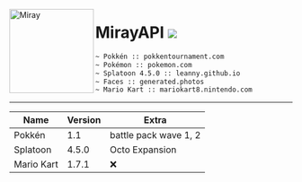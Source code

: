 <img width="150" height="150" align="left" alt="Miray" src="https://cdn.discordapp.com/avatars/619578712752390175/451467f1a1d7fc98b580b203f825949e.png?size=2048" data-canonical-src="https://cdn.discordapp.com/avatars/619578712752390175/451467f1a1d7fc98b580b203f825949e.png?size=2048" style="max-width:100%;"><h1>MirayAPI <img src="https://img.shields.io/github/repo-size/MirayXS/MirayAPI?logo=github&style=flat-square"></h1>
```bash 
~ Pokkén :: pokkentournament.com
~ Pokémon :: pokemon.com
~ Splatoon 4.5.0 :: leanny.github.io
~ Faces :: generated.photos
~ Mario Kart :: mariokart8.nintendo.com
```
<hr>

| Name          | Version       | Extra |
| ------------- | ------------- | -----------------------
| Pokkén        | 1.1           | battle pack wave 1, 2  |
| Splatoon      | 4.5.0         | Octo Expansion         |
| Mario Kart    | 1.7.1         | ❌                    |

